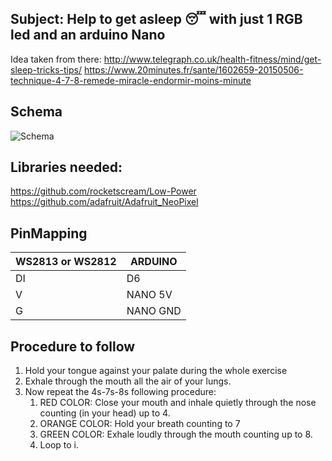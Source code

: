 ## Subject: Help to get asleep :sleeping: with just 1 RGB led and an arduino Nano
  Idea taken from there:
  http://www.telegraph.co.uk/health-fitness/mind/get-sleep-tricks-tips/
  https://www.20minutes.fr/sante/1602659-20150506-technique-4-7-8-remede-miracle-endormir-moins-minute
  

## Schema
![Schema](https://github.com/vincent-bruel/arduino-and-co/tree/master/Projects/SweetDreams-ArduinoNano-LedWS2813/Sweet%20Dreams_bb.jpg)
  
## Libraries needed:
https://github.com/rocketscream/Low-Power
https://github.com/adafruit/Adafruit_NeoPixel

## PinMapping

WS2813 or WS2812 | ARDUINO
---------------- | ---------
    DI           | D6
    V            | NANO 5V
    G            | NANO GND
	
## Procedure to follow
1. Hold your tongue against your palate during the whole exercise
2. Exhale through the mouth all the air of your lungs.
3. Now repeat the 4s-7s-8s following procedure:
	1. RED COLOR: Close your mouth and inhale quietly through the nose counting (in your head) up to 4.
	2. ORANGE COLOR: Hold your breath counting to 7
	3. GREEN COLOR: Exhale loudly through the mouth counting up to 8.
	4. Loop to i.